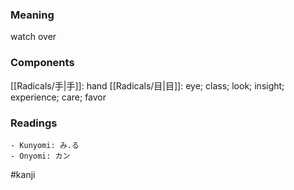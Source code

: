 ### Meaning

watch over

### Components

[[Radicals/手|手]]: hand [[Radicals/目|目]]: eye; class; look; insight; experience; care; favor

### Readings

```
- Kunyomi: み.る
- Onyomi: カン
```

#kanji